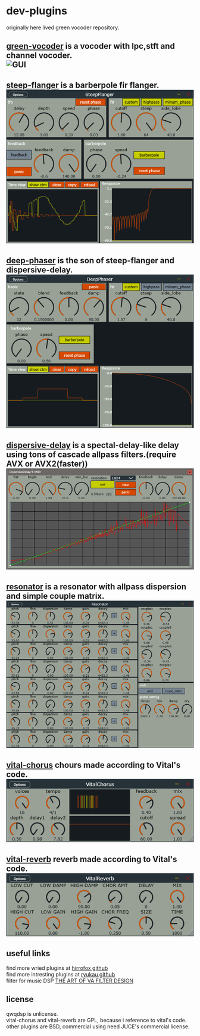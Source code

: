 # dev-plugins
originally here lived green vocoder repository.  

[green-vocoder](plugins/green-vocoder/readme.md) is a vocoder with lpc,stft and channel vocoder.  
![GUI](plugins/green-vocoder/gui.png)  
---
[steep-flanger](plugins/steep-flanger/readme.md) is a barberpole fir flanger.  
![GUI](plugins/steep-flanger/gui.png)
---
[deep-phaser](plugins/deep-phaser/readme.md) is the son of steep-flanger and dispersive-delay.  
![GUI](plugins/deep-phaser/gui.png)
---
[dispersive-delay](plugins/dispersive-delay/readme.md) is a spectal-delay-like delay using tons of cascade allpass filters.(require AVX or AVX2(faster))  
![GUI](plugins/dispersive-delay/gui.png)
---
[resonator](plugins/resonator/readme.md) is a resonator with allpass dispersion and simple couple matrix.  
![GUI](plugins/resonator/gui.png)
---
[vital-chorus](plugins/vital-chorus/readme.md) chours made according to Vital's code.  
![GUI](plugins/vital-chorus/gui.png)
---
[vital-reverb](plugins/vital-reverb/readme.md) reverb made according to Vital's code.  
![GUI](plugins/vital-reverb/gui.png)
---

## useful links
find more wried plugins at [hirrofox github](https://github.com/hiirofox)  
find more intresting plugins at [ryukau github](https://github.com/ryukau)  
filter for music DSP [THE ART OF VA FILTER DESIGN](https://www.native-instruments.com/fileadmin/ni_media/downloads/pdf/VAFilterDesign_1.1.1.pdf)  

## license
qwqdsp is unlicense.  
vital-chorus and vital-reverb are GPL, because i reference to vital's code.  
other plugins are BSD, commercial using need JUCE's commercial license.  